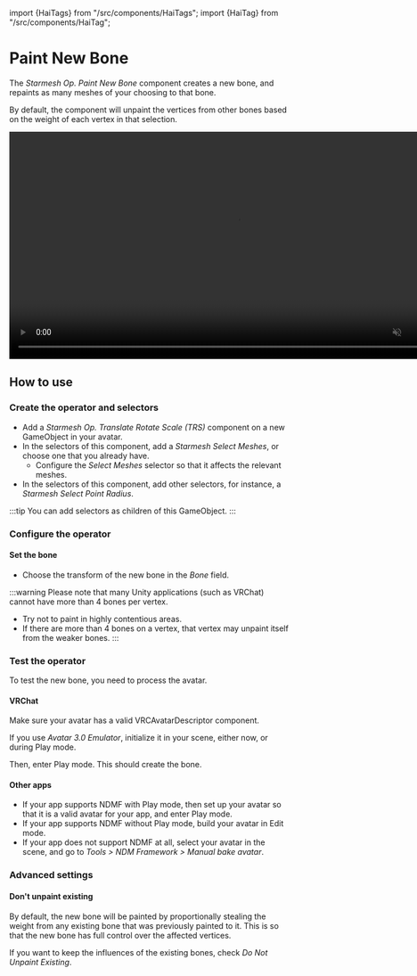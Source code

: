 ﻿import {HaiTags} from "/src/components/HaiTags";
import {HaiTag} from "/src/components/HaiTag";

# Paint New Bone

The *Starmesh Op. Paint New Bone* component creates a new bone, and repaints as many meshes of your choosing to that bone.

By default, the component will unpaint the vertices from other bones based on the weight of each vertex in that selection.

<video controls muted width="816">
    <source src={require('../img/TGeXxK1Tnr.mp4').default}/>
</video>

## How to use

### Create the operator and selectors

- Add a *Starmesh Op. Translate Rotate Scale (TRS)* component on a new GameObject in your avatar.
- In the selectors of this component, add a *Starmesh Select Meshes*, or choose one that you already have.
    - Configure the *Select Meshes* selector so that it affects the relevant meshes.
- In the selectors of this component, add other selectors, for instance, a *Starmesh Select Point Radius*.

:::tip
You can add selectors as children of this GameObject.
:::

### Configure the operator

#### Set the bone

- Choose the transform of the new bone in the *Bone* field.

:::warning
Please note that many Unity applications (such as VRChat) cannot have more than 4 bones per vertex.
- Try not to paint in highly contentious areas.
- If there are more than 4 bones on a vertex, that vertex may unpaint itself from the weaker bones.
:::

### Test the operator

To test the new bone, you need to process the avatar.

#### VRChat

<HaiTags>
<HaiTag requiresVRChat={true} />
</HaiTags>

Make sure your avatar has a valid VRCAvatarDescriptor component.

If you use *Avatar 3.0 Emulator*, initialize it in your scene, either now, or during Play mode.

Then, enter Play mode. This should create the bone.

#### Other apps

<HaiTags>
<HaiTag notVRChat={true} />
</HaiTags>

- If your app supports NDMF with Play mode, then set up your avatar so that it is a valid avatar for your app, and enter Play mode.
- If your app supports NDMF without Play mode, build your avatar in Edit mode.
- If your app does not support NDMF at all, select your avatar in the scene, and go to *Tools > NDM Framework > Manual bake avatar*.

### Advanced settings

#### Don't unpaint existing

By default, the new bone will be painted by proportionally stealing the weight from any existing bone that was previously painted to it.
This is so that the new bone has full control over the affected vertices.

If you want to keep the influences of the existing bones, check *Do Not Unpaint Existing*.